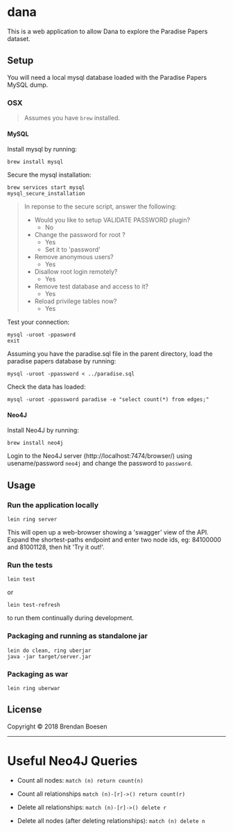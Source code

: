 # dana

This is a web application to allow Dana to explore the Paradise Papers dataset.

## Setup

You will need a local mysql database loaded with the Paradise Papers MySQL dump.

### OSX

> Assumes you have `brew` installed.

#### MySQL

Install mysql by running:
```
brew install mysql
```

Secure the mysql installation:
```
brew services start mysql
mysql_secure_installation
```
> In reponse to the secure script, answer the following:
> * Would you like to setup VALIDATE PASSWORD plugin?
>   * No
> * Change the password for root ?
>   * Yes
>   * Set it to 'password'
> * Remove anonymous users?
>   * Yes
> * Disallow root login remotely?
>   * Yes
> * Remove test database and access to it?
>   * Yes
> * Reload privilege tables now?
>   * Yes

Test your connection:
```
mysql -uroot -ppasword
exit
```

Assuming you have the paradise.sql file in the parent directory, load the paradise papers database by running:
```
mysql -uroot -ppassword < ../paradise.sql
```

Check the data has loaded:
```
mysql -uroot -ppassword paradise -e "select count(*) from edges;"
```

#### Neo4J

Install Neo4J by running:
```
brew install neo4j
```

Login to the Neo4J server (http://localhost:7474/browser/) using usename/password `neo4j` and change the password to `password`.

## Usage

### Run the application locally

`lein ring server`

This will open up a web-browser showing a 'swagger' view of the API. Expand the shortest-paths endpoint and enter two node ids, 
eg: 84100000 and 81001128, then hit 'Try it out!'.

### Run the tests

`lein test`

or

`lein test-refresh`

to run them continually during development.

### Packaging and running as standalone jar

```
lein do clean, ring uberjar
java -jar target/server.jar
```

### Packaging as war

`lein ring uberwar`

## License

Copyright © 2018 Brendan Boesen

-------------------------------

# Useful Neo4J Queries

* Count all nodes: `match (n) return count(n)`
* Count all relationships `match (n)-[r]->() return count(r)`

* Delete all relationships: `match (n)-[r]->() delete r`
* Delete all nodes (after deleting relationships): `match (n) delete n`
